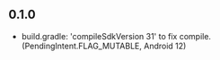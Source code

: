 ## 0.1.0

- build.gradle: 'compileSdkVersion 31' to fix compile. (PendingIntent.FLAG_MUTABLE, Android 12) 
